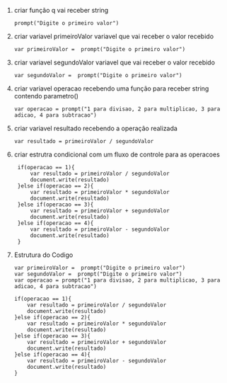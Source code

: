 1) criar função q vai receber string  

       prompt("Digite o primeiro valor")
       
2) criar variavel primeiroValor variavel que vai receber o valor recebido

       var primeiroValor =  prompt("Digite o primeiro valor")
       
3) criar variavel segundoValor variavel que vai receber o valor recebido

       var segundoValor =  prompt("Digite o primeiro valor")
       
3) criar variavel operacao recebendo uma função para receber string contendo parametro()

       var operacao = prompt("1 para divisao, 2 para multiplicao, 3 para adicao, 4 para subtracao")
       
4) criar variavel resultado recebendo a operação realizada
  
       var resultado = primeiroValor / segundoValor
       
5) criar estrutra condicional com um fluxo de controle para as operacoes

        if(operacao == 1){
            var resultado = primeiroValor / segundoValor
            document.write(resultado)
        }else if(operacao == 2){
            var resultado = primeiroValor * segundoValor
            document.write(resultado)
        }else if(operacao == 3){
            var resultado = primeiroValor + segundoValor
            document.write(resultado)
        }else if(operacao == 4){
            var resultado = primeiroValor - segundoValor
            document.write(resultado)
        }
        
        

6) Estrutura do Codigo

       var primeiroValor =  prompt("Digite o primeiro valor")
       var segundoValor =  prompt("Digite o primeiro valor")
       var operacao = prompt("1 para divisao, 2 para multiplicao, 3 para adicao, 4 para subtracao")

       if(operacao == 1){
           var resultado = primeiroValor / segundoValor
           document.write(resultado)
       }else if(operacao == 2){
           var resultado = primeiroValor * segundoValor
           document.write(resultado)
       }else if(operacao == 3){
           var resultado = primeiroValor + segundoValor
           document.write(resultado)
       }else if(operacao == 4){
           var resultado = primeiroValor - segundoValor
           document.write(resultado)
       }

